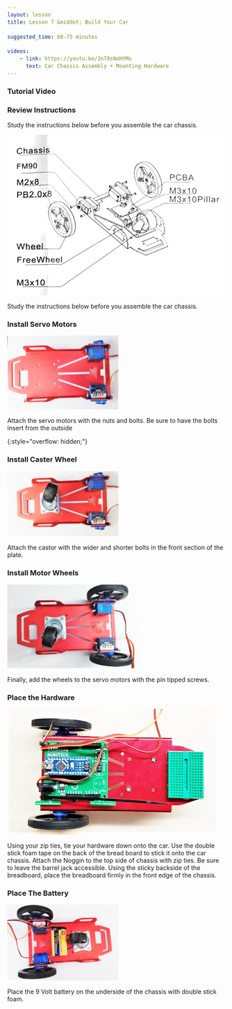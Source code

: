 ```yaml
---
layout: lesson
title: Lesson 7 &middot; Build Your Car

suggested_time: 60-75 minutes  

videos:
    - link: https://youtu.be/2nT8sNoHYMo
      text: Car Chassis Assembly + Mounting Hardware
---
```


### Tutorial Video

### Review Instructions

Study the instructions below before you assemble the car chassis.

<img src="fig-5_3.png" alt="fig-5_3" style="zoom:70%;" class="image center" />

Study the instructions below before you assemble the car chassis.

### Install Servo Motors

<img src="fig-5_4.jpg" alt="fig-5_4" style="zoom:25%;" class="image center" />

Attach the servo motors with the nuts and bolts.  Be sure to have the bolts insert from the outside

{:style="overflow: hidden;"}



### Install Caster Wheel

<img src="fig-5_1.jpg" alt="fig-5_1" style="zoom:25%;" class="image center" />

Attach the castor with the wider and shorter bolts in the front section of the plate.

### Install Motor Wheels

<img src="fig-5_2.jpg" alt="fig-5_2" style="zoom:30%;" class="image center" />

Finally, add the wheels to the servo motors with the pin tipped screws.





### Place the Hardware

<img src="fig-5_5.png" alt="fig-5_5" style="zoom:60%;" class="image center" />

Using your zip ties, tie your hardware down onto the car.  Use the double stick foam tape on the back of the bread board to stick it onto the car chassis.  Attach the Noggin to the top side of chassis with zip ties. Be sure to leave the barrel jack accessible.  Using the sticky backside of the breadboard, place the breadboard firmly in the front edge of the chassis.

### Place The Battery

<img src="fig-5_6.jpg" alt="fig-5_6" style="zoom:25%;" class="image center" />

Place the 9 Volt battery on the underside of the chassis with double stick foam.




